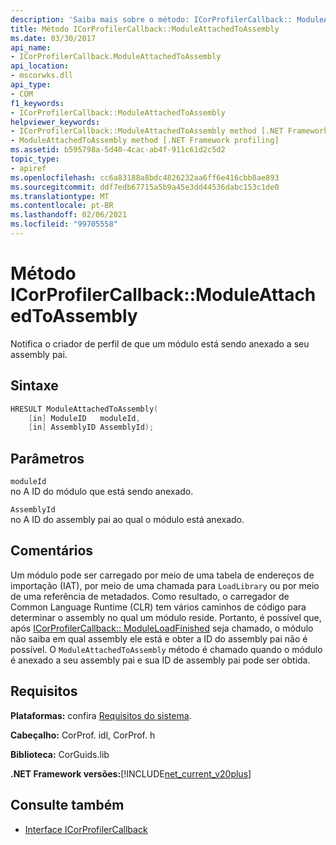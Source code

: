 ```yaml
---
description: 'Saiba mais sobre o método: ICorProfilerCallback:: ModuleAttachedToAssembly'
title: Método ICorProfilerCallback::ModuleAttachedToAssembly
ms.date: 03/30/2017
api_name:
- ICorProfilerCallback.ModuleAttachedToAssembly
api_location:
- mscorwks.dll
api_type:
- COM
f1_keywords:
- ICorProfilerCallback::ModuleAttachedToAssembly
helpviewer_keywords:
- ICorProfilerCallback::ModuleAttachedToAssembly method [.NET Framework profiling]
- ModuleAttachedToAssembly method [.NET Framework profiling]
ms.assetid: b595798a-5d40-4cac-ab4f-911c61d2c5d2
topic_type:
- apiref
ms.openlocfilehash: cc6a83188a8bdc4826232aa6ff6e416cbb8ae893
ms.sourcegitcommit: ddf7edb67715a5b9a45e3dd44536dabc153c1de0
ms.translationtype: MT
ms.contentlocale: pt-BR
ms.lasthandoff: 02/06/2021
ms.locfileid: "99705558"
---
```

# <a name="icorprofilercallbackmoduleattachedtoassembly-method"></a>Método ICorProfilerCallback::ModuleAttachedToAssembly

Notifica o criador de perfil de que um módulo está sendo anexado a seu assembly pai.  
  
## <a name="syntax"></a>Sintaxe  
  
```cpp  
HRESULT ModuleAttachedToAssembly(  
    [in] ModuleID   moduleId,  
    [in] AssemblyID AssemblyId);  
```  
  
## <a name="parameters"></a>Parâmetros  

 `moduleId`  
 no A ID do módulo que está sendo anexado.  
  
 `AssemblyId`  
 no A ID do assembly pai ao qual o módulo está anexado.  
  
## <a name="remarks"></a>Comentários  

 Um módulo pode ser carregado por meio de uma tabela de endereços de importação (IAT), por meio de uma chamada para `LoadLibrary` ou por meio de uma referência de metadados. Como resultado, o carregador de Common Language Runtime (CLR) tem vários caminhos de código para determinar o assembly no qual um módulo reside. Portanto, é possível que, após [ICorProfilerCallback:: ModuleLoadFinished](icorprofilercallback-moduleloadfinished-method.md) seja chamado, o módulo não saiba em qual assembly ele está e obter a ID do assembly pai não é possível. O `ModuleAttachedToAssembly` método é chamado quando o módulo é anexado a seu assembly pai e sua ID de assembly pai pode ser obtida.  
  
## <a name="requirements"></a>Requisitos  

 **Plataformas:** confira [Requisitos do sistema](../../get-started/system-requirements.md).  
  
 **Cabeçalho:** CorProf. idl, CorProf. h  
  
 **Biblioteca:** CorGuids.lib  
  
 **.NET Framework versões:**[!INCLUDE[net_current_v20plus](../../../../includes/net-current-v20plus-md.md)]  
  
## <a name="see-also"></a>Consulte também

- [Interface ICorProfilerCallback](icorprofilercallback-interface.md)
